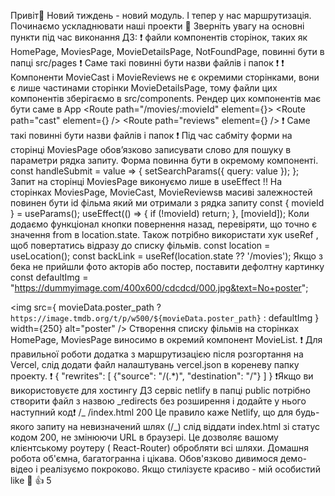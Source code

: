 Привіт:wave:
Новий тиждень - новий модуль. І тепер у нас маршрутизація. Починаємо ускладнювати наші проекти :face_with_peeking_eye:
Зверніть увагу на основні пункти під час виконання ДЗ:
:exclamation: файли компонентів сторінок, таких як HomePage, MoviesPage, MovieDetailsPage, NotFoundPage, повинні бути в папці src/pages
:exclamation: Саме такі повинні бути назви файлів і папок :exclamation:
:exclamation: Компоненти MovieCast і MovieReviews не є окремими сторінками, вони є лише частинами сторінки MovieDetailsPage, тому файли цих компонентів зберігаємо в src/components. Рендер цих компонентів має бути саме в Арр
<Route path="/movies/:movieId" element={<MovieDetailsPage />}>
<Route path="cast" element={<MovieCast />} />
<Route path="reviews" element={<MovieReviews />} />
</Route>
:exclamation: Саме такі повинні бути назви файлів і папок :exclamation:
Під час сабміту форми на сторінці MoviesPage обов’язково записувати слово для пошуку в параметри рядка запиту. Форма повинна бути в окремому компоненті.
const handleSubmit = value => {
setSearchParams({ query: value });
};
Запит на сторінці MoviesPage виконуємо лише в useEffect !!
На сторінках MoviesPage, MovieCast, MovieReviewsв масиві залежностей повинен бути id фільма який ми отримали з рядка запиту
const { movieId } = useParams();
useEffect(() => {
if (!movieId) return;
}, [movieId]);
Коли додаємо функціонал кнопки повернення назад, перевіряти, що точно є значення from в location.state. Також потрібно використати хук useRef , щоб повертатись відразу до списку фільмів.
const location = useLocation();
const backLink = useRef(location.state ?? '/movies');
Якщо з бека не прийшли фото акторів або постер, поставити дефолтну картинку
const defaultImg =
"https://dummyimage.com/400x600/cdcdcd/000.jpg&text=No+poster";

<img
src={
movieData.poster_path
? `https://image.tmdb.org/t/p/w500/${movieData.poster_path}`
: defaultImg
}
width={250}
alt="poster"
/>
Створення списку фільмів на сторінках HomePage, MoviesPage виносимо в окремий компонент MovieList.
:exclamation: Для правильної роботи додатка з маршрутизацією після розгортання на Vercel, слід додати файл налаштувань vercel.json в кореневу папку проекту. :exclamation:
{
"rewrites": [
{"source": "/(.*)", "destination": "/"}
]
}
:exclamation:Якщо ви використовуєте для хостингу ДЗ сервіс netlify в папці public потрібно створити файл з назвою \_redirects без розширення і додайте у нього наступний код:exclamation:
/_ /index.html 200
Це правило каже Netlify, що для будь-якого запиту на невизначений шлях (/_) слід віддати index.html зі статус кодом 200, не змінюючи URL в браузері. Це дозволяє вашому клієнтському роутеру ( React-Router) обробляти всі шляхи.
Домашня робота об'ємна, багатогранна і цікава. Обов'язково дивимося демо-відео і реалізуємо покроково. Якщо стилізуєте красиво - мій особистий like :facepunch:
:+1:
5
